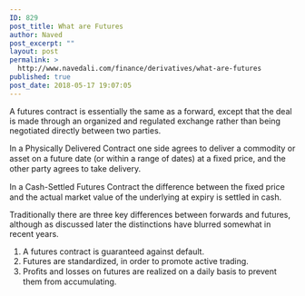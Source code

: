 ```yaml
---
ID: 829
post_title: What are Futures
author: Naved
post_excerpt: ""
layout: post
permalink: >
  http://www.navedali.com/finance/derivatives/what-are-futures
published: true
post_date: 2018-05-17 19:07:05
---
```

A futures contract is essentially the same as a forward, except that the deal is made through an organized and regulated exchange rather than being negotiated directly between two parties.

In a Physically Delivered Contract one side agrees to deliver a commodity or asset on a future date (or within a range of dates) at a ﬁxed price, and the other party agrees to take delivery.

In a Cash-Settled Futures Contract the difference between the ﬁxed price and the actual market value of the underlying at expiry is settled in cash.

Traditionally there are three key differences between forwards and futures, although as discussed later the distinctions have blurred somewhat in recent years.
<ol>
	<li>A futures contract is guaranteed against default.</li>
	<li>Futures are standardized, in order to promote active trading.</li>
	<li>Proﬁts and losses on futures are realized on a daily basis to prevent them from accumulating.</li>
</ol>